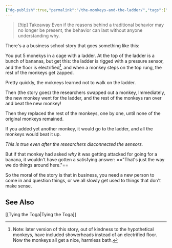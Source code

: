 ```yaml
---
{"dg-publish":true,"permalink":"/the-monkeys-and-the-ladder/","tags":["misc"],"noteIcon":""}
---
```



>[!tip] Takeaway
>Even if the reasons behind a traditional behavior may no longer be present, the behavior can last without anyone understanding why.

There's a a business school story that goes something like this:

You put 5 monekys in a cage with a ladder. At the top of the ladder is a bunch of bananas, but get this: the ladder is rigged with a pressure sensor, and the floor is electrified[^1], and when a monkey steps on the top rung, the rest of the monkeys get zapped.

Pretty quickly, the mokneys learned not to walk on the ladder.

Then (the story goes) the researchers swapped out a monkey, Immediately, the new monkey went for the ladder, and the rest of the monkeys ran over and beat the new monkey! 

Then they replaced the rest of the monkeys, one by one, until none of the original monkeys remained. 

If you added yet another monkey, it would go to the ladder, and all the monkeys would beat it up. 

*This is true even after the researchers disconnected the sensors.*

But if that monkey had asked *why* it was getting attacked for going for a banana, it wouldn't have gotten a satisfying answer: =="That's just the way we do things around here."==

So the moral of the story is that in business, you need a new person to come in and question things, or we all slowly get used to things that don't make sense.


[^1]: Note: later version of this story, out of kindness to the hypothetical monkeys, have included showerheads instead of an electrified floor. Now the monkeys all get a nice, harmless bath.

## See Also 
[[Tying the Toga\|Tying the Toga]]